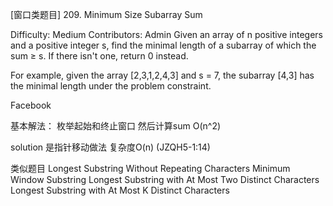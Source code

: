[窗口类题目]
209. Minimum Size Subarray Sum   

Difficulty: Medium
Contributors: Admin
Given an array of n positive integers and a positive integer s, find the minimal length of a subarray of which the sum ≥ s. If there isn't one, return 0 instead.

For example, given the array [2,3,1,2,4,3] and s = 7,
the subarray [4,3] has the minimal length under the problem constraint.

Facebook


基本解法： 枚举起始和终止窗口 然后计算sum O(n^2)

solution 是指针移动做法 复杂度O(n) (JZQH5-1:14)

类似题目
Longest Substring Without Repeating Characters
Minimum Window Substring
Longest Substring with At Most Two Distinct Characters
Longest Substring with At Most K Distinct Characters
